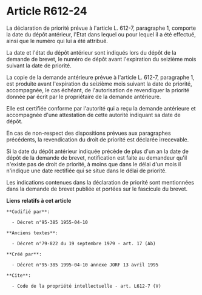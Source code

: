 # Article R612-24

La déclaration de priorité prévue à l'article L. 612-7, paragraphe 1, comporte la date du dépôt antérieur, l'Etat dans lequel
ou pour lequel il a été effectué, ainsi que le numéro qui lui a été attribué.

La date et l'état du dépôt antérieur sont indiqués lors du dépôt de la demande de brevet, le numéro de dépôt avant
l'expiration du seizième mois suivant la date de priorité.

La copie de la demande antérieure prévue à l'article L. 612-7, paragraphe 1, est produite avant l'expiration du seizième mois
suivant la date de priorité, accompagnée, le cas échéant, de l'autorisation de revendiquer la priorité donnée par écrit par
le propriétaire de la demande antérieure.

Elle est certifiée conforme par l'autorité qui a reçu la demande antérieure et accompagnée d'une attestation de cette
autorité indiquant sa date de dépôt.

En cas de non-respect des dispositions prévues aux paragraphes précédents, la revendication du droit de priorité est déclarée
irrecevable.

Si la date du dépôt antérieur indiquée précède de plus d'un an la date de dépôt de la demande de brevet, notification est
faite au demandeur qu'il n'existe pas de droit de priorité, à moins que dans le délai d'un mois il n'indique une date
rectifiée qui se situe dans le délai de priorité.

Les indications contenues dans la déclaration de priorité sont mentionnées dans la demande de brevet publiée et portées sur
le fascicule du brevet.

**Liens relatifs à cet article**

	**Codifié par**:

	  - Décret n°95-385 1955-04-10

	**Anciens textes**:

	  - Décret n°79-822 du 19 septembre 1979 - art. 17 (Ab)

	**Créé par**:

	  - Décret n°95-385 1995-04-10 annexe JORF 13 avril 1995

	**Cite**:

	  - Code de la propriété intellectuelle - art. L612-7 (V)
